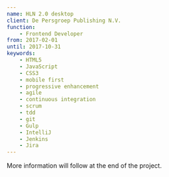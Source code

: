```yaml
---
name: HLN 2.0 desktop
client: De Persgroep Publishing N.V.
function:
    - Frontend Developer
from: 2017-02-01
until: 2017-10-31
keywords:
    - HTML5
    - JavaScript
    - CSS3
    - mobile first
    - progressive enhancement
    - agile
    - continuous integration
    - scrum
    - tdd
    - git
    - Gulp
    - IntelliJ
    - Jenkins
    - Jira
---
```

More information will follow at the end of the project.
